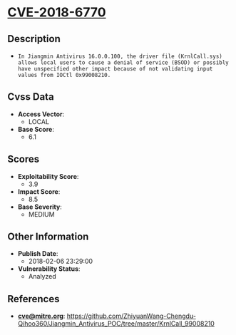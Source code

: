 
# [CVE-2018-6770](https://github.com/ZhiyuanWang-Chengdu-Qihoo360/Jiangmin_Antivirus_POC/tree/master/KrnlCall_99008210)

## Description

- `In Jiangmin Antivirus 16.0.0.100, the driver file (KrnlCall.sys) allows local users to cause a denial of service (BSOD) or possibly have unspecified other impact because of not validating input values from IOCtl 0x99008210.`

## Cvss Data

- **Access Vector**:
  - LOCAL
- **Base Score**:
  - 6.1

## Scores

- **Exploitability Score**:
  - 3.9
- **Impact Score**:
  - 8.5
- **Base Severity**:
  - MEDIUM

## Other Information

- **Publish Date**:
  - 2018-02-06 23:29:00
- **Vulnerability Status**:
  - Analyzed

## References

- **cve@mitre.org**: https://github.com/ZhiyuanWang-Chengdu-Qihoo360/Jiangmin_Antivirus_POC/tree/master/KrnlCall_99008210
